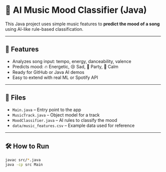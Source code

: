 # 🎵 AI Music Mood Classifier (Java)

This Java project uses simple music features to **predict the mood of a song** using AI-like rule-based classification.

---

## 🚀 Features

- Analyzes song input: tempo, energy, danceability, valence
- Predicts mood: 🔥 Energetic, 😢 Sad, 💃 Party, 🙂 Calm
- Ready for GitHub or Java AI demos
- Easy to extend with real ML or Spotify API

---

## 📂 Files

- `Main.java` – Entry point to the app
- `MusicTrack.java` – Object model for a track
- `MoodClassifier.java` – AI rules to classify the mood
- `data/music_features.csv` – Example data used for reference

---

## 🛠 How to Run

```bash
javac src/*.java
java -cp src Main
